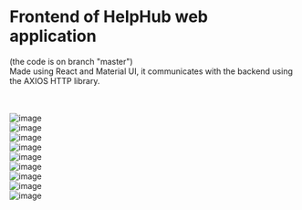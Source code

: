 # Frontend of HelpHub web application
(the code is on branch "master")<br>
Made using React and Material UI, it communicates with the backend using the AXIOS HTTP library.

<br><br>
![image](https://github.com/andreea312/HelpHub-Frontend/assets/57728182/4a6c8246-196f-4b3a-8382-bdc13e764469)<br>
![image](https://github.com/andreea312/HelpHub-Frontend/assets/57728182/78f626f3-8e2e-4ee3-84d1-1641c4d8d393)<br>
![image](https://github.com/andreea312/HelpHub-Frontend/assets/57728182/73055306-b871-420c-96a7-83fedcf2adf1)<br>
![image](https://github.com/andreea312/HelpHub-Frontend/assets/57728182/1017ade9-573d-4ff1-9194-58c4090823b7)<br>
![image](https://github.com/andreea312/HelpHub-Frontend/assets/57728182/62e3ae96-c3ca-4ed2-825b-bf78ecfd421a)<br>
![image](https://github.com/andreea312/HelpHub-Frontend/assets/57728182/ec454990-e60e-4f1e-8c32-81f1d998da4a)<br>
![image](https://github.com/andreea312/HelpHub-Frontend/assets/57728182/548b31d3-c07d-4dd9-8c33-2fd2ba7ee3e2)<br>
![image](https://github.com/andreea312/HelpHub-Frontend/assets/57728182/712a8c2a-8fe8-4021-ba44-43b877c20b74)<br>
![image](https://github.com/andreea312/HelpHub-Frontend/assets/57728182/a6604ee6-98f2-413a-b18f-eb4a27361629)<br>

